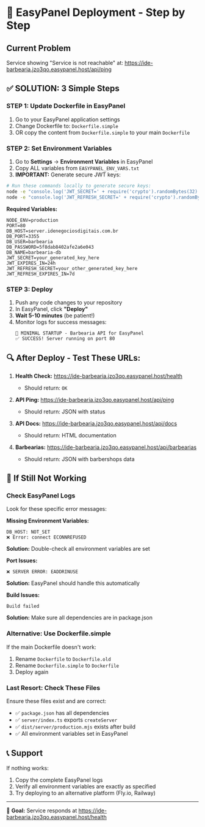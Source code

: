 # 🚀 EasyPanel Deployment - Step by Step

## Current Problem

Service showing "Service is not reachable" at: https://ide-barbearia.jzo3qo.easypanel.host/api/ping

## ✅ SOLUTION: 3 Simple Steps

### STEP 1: Update Dockerfile in EasyPanel

1. Go to your EasyPanel application settings
2. Change Dockerfile to: `Dockerfile.simple`
3. OR copy the content from `Dockerfile.simple` to your main `Dockerfile`

### STEP 2: Set Environment Variables

1. Go to **Settings** → **Environment Variables** in EasyPanel
2. Copy ALL variables from `EASYPANEL_ENV_VARS.txt`
3. **IMPORTANT:** Generate secure JWT keys:

```bash
# Run these commands locally to generate secure keys:
node -e "console.log('JWT_SECRET=' + require('crypto').randomBytes(32).toString('hex'))"
node -e "console.log('JWT_REFRESH_SECRET=' + require('crypto').randomBytes(32).toString('hex'))"
```

**Required Variables:**

```
NODE_ENV=production
PORT=80
DB_HOST=server.idenegociosdigitais.com.br
DB_PORT=3355
DB_USER=barbearia
DB_PASSWORD=5f8dab8402afe2a6e043
DB_NAME=barbearia-db
JWT_SECRET=your_generated_key_here
JWT_EXPIRES_IN=24h
JWT_REFRESH_SECRET=your_other_generated_key_here
JWT_REFRESH_EXPIRES_IN=7d
```

### STEP 3: Deploy

1. Push any code changes to your repository
2. In EasyPanel, click **"Deploy"**
3. **Wait 5-10 minutes** (be patient!)
4. Monitor logs for success messages:
   ```
   🚀 MINIMAL STARTUP - Barbearia API for EasyPanel
   ✅ SUCCESS! Server running on port 80
   ```

## 🔍 After Deploy - Test These URLs:

1. **Health Check:** https://ide-barbearia.jzo3qo.easypanel.host/health
   - Should return: `OK`

2. **API Ping:** https://ide-barbearia.jzo3qo.easypanel.host/api/ping
   - Should return: JSON with status

3. **API Docs:** https://ide-barbearia.jzo3qo.easypanel.host/api/docs
   - Should return: HTML documentation

4. **Barbearias:** https://ide-barbearia.jzo3qo.easypanel.host/api/barbearias
   - Should return: JSON with barbershops data

## 🚨 If Still Not Working

### Check EasyPanel Logs

Look for these specific error messages:

**Missing Environment Variables:**

```
DB_HOST: NOT_SET
❌ Error: connect ECONNREFUSED
```

**Solution:** Double-check all environment variables are set

**Port Issues:**

```
❌ SERVER ERROR: EADDRINUSE
```

**Solution:** EasyPanel should handle this automatically

**Build Issues:**

```
Build failed
```

**Solution:** Make sure all dependencies are in package.json

### Alternative: Use Dockerfile.simple

If the main Dockerfile doesn't work:

1. Rename `Dockerfile` to `Dockerfile.old`
2. Rename `Dockerfile.simple` to `Dockerfile`
3. Deploy again

### Last Resort: Check These Files

Ensure these files exist and are correct:

- ✅ `package.json` has all dependencies
- ✅ `server/index.ts` exports `createServer`
- ✅ `dist/server/production.mjs` exists after build
- ✅ All environment variables set in EasyPanel

## 📞 Support

If nothing works:

1. Copy the complete EasyPanel logs
2. Verify all environment variables are exactly as specified
3. Try deploying to an alternative platform (Fly.io, Railway)

---

🎯 **Goal:** Service responds at https://ide-barbearia.jzo3qo.easypanel.host/health
